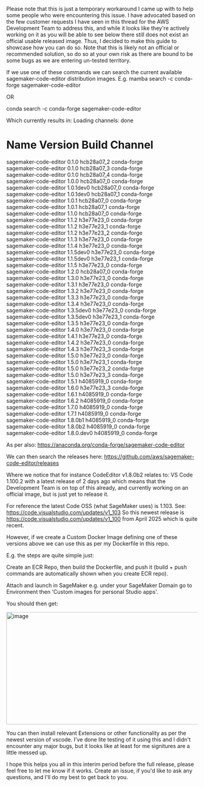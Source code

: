 Please note that this is just a temporary workaround I came up with to help some people who were encountering this issue. I have advocated based on the few customer requests I have seen in this thread for the AWS Development Team to address this, and while it looks like they're actively working on it as you will be able to see below there still does not exist an official usable released image. Thus, I decided to make this guide to showcase how you can do so. Note that this is likely not an official or recommended solution, so do so at your own risk as there are bound to be some bugs as we are entering un-tested territory.

If we use one of these commands we can search the current available sagemaker-code-editor distribution images.
E.g.
mamba search -c conda-forge sagemaker-code-editor

OR

conda search -c conda-forge sagemaker-code-editor

Which currently results in:
Loading channels: done
# Name                       Version           Build  Channel             
sagemaker-code-editor           0.1.0      hcb28a07_2  conda-forge         
sagemaker-code-editor           0.1.0      hcb28a07_3  conda-forge         
sagemaker-code-editor           0.1.0      hcb28a07_4  conda-forge         
sagemaker-code-editor           1.0.0      hcb28a07_0  conda-forge         
sagemaker-code-editor       1.0.1dev0      hcb28a07_0  conda-forge         
sagemaker-code-editor       1.0.1dev0      hcb28a07_1  conda-forge         
sagemaker-code-editor           1.0.1      hcb28a07_0  conda-forge         
sagemaker-code-editor           1.0.1      hcb28a07_1  conda-forge         
sagemaker-code-editor           1.1.0      hcb28a07_0  conda-forge         
sagemaker-code-editor           1.1.2      h3e77e23_0  conda-forge         
sagemaker-code-editor           1.1.2      h3e77e23_1  conda-forge         
sagemaker-code-editor           1.1.2      h3e77e23_2  conda-forge         
sagemaker-code-editor           1.1.3      h3e77e23_0  conda-forge         
sagemaker-code-editor           1.1.4      h3e77e23_0  conda-forge         
sagemaker-code-editor       1.1.5dev0      h3e77e23_0  conda-forge         
sagemaker-code-editor       1.1.5dev0      h3e77e23_1  conda-forge         
sagemaker-code-editor           1.1.5      h3e77e23_0  conda-forge         
sagemaker-code-editor           1.2.0      hcb28a07_0  conda-forge         
sagemaker-code-editor           1.3.0      h3e77e23_0  conda-forge         
sagemaker-code-editor           1.3.1      h3e77e23_0  conda-forge         
sagemaker-code-editor           1.3.2      h3e77e23_0  conda-forge         
sagemaker-code-editor           1.3.3      h3e77e23_0  conda-forge         
sagemaker-code-editor           1.3.4      h3e77e23_0  conda-forge         
sagemaker-code-editor       1.3.5dev0      h3e77e23_0  conda-forge         
sagemaker-code-editor       1.3.5dev0      h3e77e23_1  conda-forge         
sagemaker-code-editor           1.3.5      h3e77e23_0  conda-forge         
sagemaker-code-editor           1.4.0      h3e77e23_0  conda-forge         
sagemaker-code-editor           1.4.1      h3e77e23_0  conda-forge         
sagemaker-code-editor           1.4.2      h3e77e23_0  conda-forge         
sagemaker-code-editor           1.4.3      h3e77e23_3  conda-forge         
sagemaker-code-editor           1.5.0      h3e77e23_0  conda-forge         
sagemaker-code-editor           1.5.0      h3e77e23_1  conda-forge         
sagemaker-code-editor           1.5.0      h3e77e23_2  conda-forge         
sagemaker-code-editor           1.5.0      h3e77e23_3  conda-forge         
sagemaker-code-editor           1.5.1      h4085919_0  conda-forge         
sagemaker-code-editor           1.6.0      h3e77e23_3  conda-forge         
sagemaker-code-editor           1.6.1      h4085919_0  conda-forge         
sagemaker-code-editor           1.6.2      h4085919_0  conda-forge         
sagemaker-code-editor           1.7.0      h4085919_0  conda-forge         
sagemaker-code-editor           1.7.1      h4085919_0  conda-forge         
sagemaker-code-editor         1.8.0b1      h4085919_0  conda-forge         
sagemaker-code-editor         1.8.0b2      h4085919_0  conda-forge         
sagemaker-code-editor      1.8.0.dev0      h4085919_0  conda-forge   

As per also: https://anaconda.org/conda-forge/sagemaker-code-editor

We can then search the releases here: https://github.com/aws/sagemaker-code-editor/releases

Where we notice that for instance CodeEditor v1.8.0b2 relates to: VS Code 1.100.2 with a latest release of 2 days ago which means that the Development Team is on top of this already, and currently working on an official image, but is just yet to release it.

For reference the latest Code OSS (what SageMaker uses) is 1.103. See: https://code.visualstudio.com/updates/v1_103
So this newest release is https://code.visualstudio.com/updates/v1_100 from April 2025 which is quite recent.

However, if we create a Custom Docker Image defining one of these versions above we can use this as per my Dockerfile in this repo.

E.g. the steps are quite simple just:

Create an ECR Repo, then build the Dockerfile, and push it (build + push commands are automatically shown when you create ECR repo).

Attach and launch in SageMaker e.g. under your SageMaker Domain go to Environment then 'Custom images for personal Studio apps'.

You should then get:
 
<img width="516" height="296" alt="image" src="https://github.com/user-attachments/assets/330eb372-cbaa-4a7a-92c7-7d0fab0c836b" />

You can then install relevant Extensions or other functionality as per the newest version of vscode. I've done lite testing of it using this and I didn't encounter any major bugs, but it looks like at least for me signitures are a little messed up.

I hope this helps you all in this interim period before the full release, please feel free to let me know if it works. Create an issue, if you'd like to ask any questions, and I'll do my best to get back to you.
